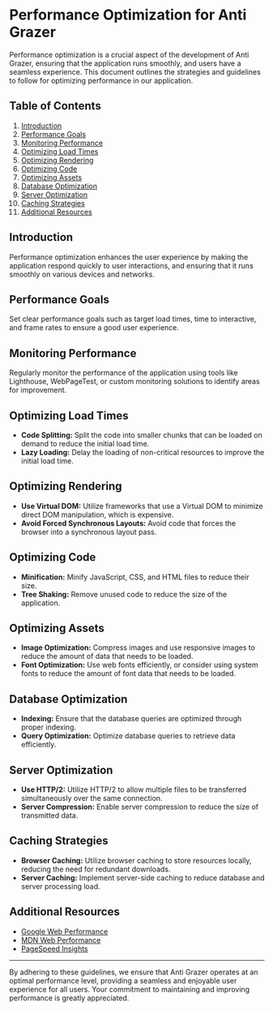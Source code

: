 # Performance Optimization for Anti Grazer

Performance optimization is a crucial aspect of the development of Anti Grazer, ensuring that the application runs smoothly, and users have a seamless experience. This document outlines the strategies and guidelines to follow for optimizing performance in our application.

## Table of Contents

1. [Introduction](#introduction)
2. [Performance Goals](#performance-goals)
3. [Monitoring Performance](#monitoring-performance)
4. [Optimizing Load Times](#optimizing-load-times)
5. [Optimizing Rendering](#optimizing-rendering)
6. [Optimizing Code](#optimizing-code)
7. [Optimizing Assets](#optimizing-assets)
8. [Database Optimization](#database-optimization)
9. [Server Optimization](#server-optimization)
10. [Caching Strategies](#caching-strategies)
11. [Additional Resources](#additional-resources)

## Introduction

Performance optimization enhances the user experience by making the application respond quickly to user interactions, and ensuring that it runs smoothly on various devices and networks.

## Performance Goals

Set clear performance goals such as target load times, time to interactive, and frame rates to ensure a good user experience.

## Monitoring Performance

Regularly monitor the performance of the application using tools like Lighthouse, WebPageTest, or custom monitoring solutions to identify areas for improvement.

## Optimizing Load Times

- **Code Splitting:** Split the code into smaller chunks that can be loaded on demand to reduce the initial load time.
- **Lazy Loading:** Delay the loading of non-critical resources to improve the initial load time.

## Optimizing Rendering

- **Use Virtual DOM:** Utilize frameworks that use a Virtual DOM to minimize direct DOM manipulation, which is expensive.
- **Avoid Forced Synchronous Layouts:** Avoid code that forces the browser into a synchronous layout pass.

## Optimizing Code

- **Minification:** Minify JavaScript, CSS, and HTML files to reduce their size.
- **Tree Shaking:** Remove unused code to reduce the size of the application.

## Optimizing Assets

- **Image Optimization:** Compress images and use responsive images to reduce the amount of data that needs to be loaded.
- **Font Optimization:** Use web fonts efficiently, or consider using system fonts to reduce the amount of font data that needs to be loaded.

## Database Optimization

- **Indexing:** Ensure that the database queries are optimized through proper indexing.
- **Query Optimization:** Optimize database queries to retrieve data efficiently.

## Server Optimization

- **Use HTTP/2:** Utilize HTTP/2 to allow multiple files to be transferred simultaneously over the same connection.
- **Server Compression:** Enable server compression to reduce the size of transmitted data.

## Caching Strategies

- **Browser Caching:** Utilize browser caching to store resources locally, reducing the need for redundant downloads.
- **Server Caching:** Implement server-side caching to reduce database and server processing load.

## Additional Resources

- [Google Web Performance](https://web.dev/learn/)
- [MDN Web Performance](https://developer.mozilla.org/en-US/docs/Web/Performance)
- [PageSpeed Insights](https://developers.google.com/speed/pagespeed/insights/)

---

By adhering to these guidelines, we ensure that Anti Grazer operates at an optimal performance level, providing a seamless and enjoyable user experience for all users. Your commitment to maintaining and improving performance is greatly appreciated.
